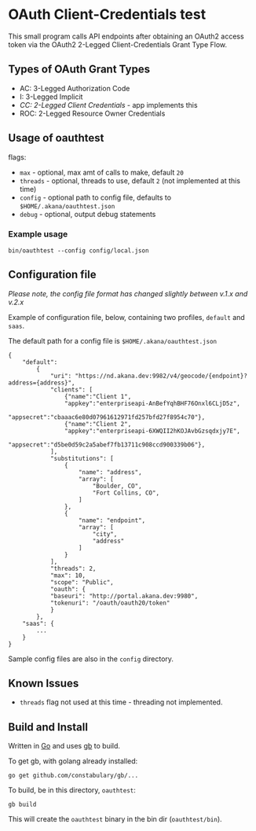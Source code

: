 # OAuth Client-Credentials test

This small program calls API endpoints after obtaining an OAuth2 access token via the OAuth2 2-Legged Client-Credentials Grant Type Flow.

## Types of OAuth Grant Types

* AC: 3-Legged Authorization Code
* I: 3-Legged Implicit
* *CC: 2-Legged Client Credentials* - app implements this
* ROC: 2-Legged Resource Owner Credentials

## Usage of oauthtest

flags:

* `max` - optional, max amt of calls to make, default `20`
* `threads` - optional, threads to use, default `2` (not implemented at this time)
* `config` - optional path to config file, defaults to `$HOME/.akana/oauthtest.json`
* `debug` - optional, output debug statements

### Example usage

```
bin/oauthtest --config config/local.json
```

## Configuration file

_Please note, the config file format has changed slightly between v.1.x and v.2.x_

Example of configuration file, below, containing two profiles, `default` and `saas`.

The default path for a config file is `$HOME/.akana/oauthtest.json`


```
{
    "default":
        {
            "uri": "https://nd.akana.dev:9982/v4/geocode/{endpoint}?address={address}",
            "clients": [
                {"name":"Client 1",
                "appkey":"enterpriseapi-AnBefYqhBHF76Onxl6CLjD5z",
                "appsecret":"cbaaac6e80d07961612971fd257bfd27f8954c70"},
                {"name":"Client 2",
                "appkey":"enterpriseapi-6XWQII2hKOJAvbGzsqdxjy7E",
                "appsecret":"d5be0d59c2a5abef7fb13711c908ccd900339b06"},
            ],
            "substitutions": [
                {
                    "name": "address",
                    "array": [
                        "Boulder, CO",
                        "Fort Collins, CO",
                    ]
                },
                {
                    "name": "endpoint",
                    "array": [
                        "city",
                        "address"
                    ]
                }
            ],
            "threads": 2,
            "max": 10,
            "scope": "Public",
            "oauth": {
            "baseuri": "http://portal.akana.dev:9980",
            "tokenuri": "/oauth/oauth20/token"
            }
        },
    "saas": {
        ...
    }
}
```

Sample config files are also in the `config` directory.

## Known Issues

* `threads` flag not used at this time - threading not implemented.


## Build and Install

Written in [Go](https://golang.org/) and uses [gb](https://getgb.io/) to build. 

To get gb, with golang already installed:

```
go get github.com/constabulary/gb/...
```

To build, be in this directory, `oauthtest`:

```
gb build
```

This will create the `oauthtest` binary in the bin dir (`oauthtest/bin`).
